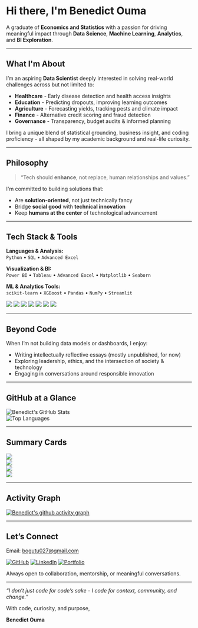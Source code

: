 # Hi there, I'm Benedict Ouma

A graduate of **Economics and Statistics** with a passion for driving meaningful impact through **Data Science**, **Machine Learning**, **Analytics**, and **BI Exploration**.

---

## What I'm About

I’m an aspiring **Data Scientist** deeply interested in solving real-world challenges across but not limited to:

- **Healthcare** - Early disease detection and health access insights  
- **Education** - Predicting dropouts, improving learning outcomes  
- **Agriculture** - Forecasting yields, tracking pests and climate impact  
- **Finance** - Alternative credit scoring and fraud detection  
- **Governance** - Transparency, budget audits & informed planning  

I bring a unique blend of statistical grounding, business insight, and coding proficiency - all shaped by my academic background and real-life curiosity.

---

## Philosophy

> “Tech should **enhance**, not replace, human relationships and values.”

I'm committed to building solutions that:

- Are **solution-oriented**, not just technically fancy  
- Bridge **social good** with **technical innovation**  
- Keep **humans at the center** of technological advancement  

---

## Tech Stack & Tools

**Languages & Analysis:**  
`Python` • `SQL` • `Advanced Excel`

**Visualization & BI:**  
`Power BI` • `Tableau` • `Advanced Excel` • `Matplotlib` • `Seaborn`

**ML & Analytics Tools:**  
`scikit-learn` • `XGBoost` • `Pandas` • `NumPy` • `Streamlit`

<p>
  <img src="https://img.shields.io/badge/-Python-3776AB?style=flat-square&logo=python&logoColor=white" />
  <img src="https://img.shields.io/badge/-SQL-4479A1?style=flat-square&logo=postgresql&logoColor=white" />
  <img src="https://img.shields.io/badge/-Excel-217346?style=flat-square&logo=microsoft-excel&logoColor=white" />
  <img src="https://img.shields.io/badge/-Power%20BI-F2C811?style=flat-square&logo=power-bi&logoColor=black" />
  <img src="https://img.shields.io/badge/-Tableau-E97627?style=flat-square&logo=tableau&logoColor=white" />
  <img src="https://img.shields.io/badge/-GitHub-181717?style=flat-square&logo=github&logoColor=white" />
  <img src="https://img.shields.io/badge/-Streamlit-FF4B4B?style=flat-square&logo=streamlit&logoColor=white" />
</p>

---

## Beyond Code

When I’m not building data models or dashboards, I enjoy:
- Writing intellectually reflective essays (mostly unpublished, for now)
- Exploring leadership, ethics, and the intersection of society & technology  
- Engaging in conversations around responsible innovation

---

## GitHub at a Glance  

![Benedict's GitHub Stats](https://github-readme-stats.vercel.app/api?username=BenedictOuma&show_icons=true&theme=radical)  
![Top Languages](https://github-readme-stats.vercel.app/api/top-langs/?username=BenedictOuma&layout=compact&theme=radical)  

---

## Summary Cards  

![](https://github-profile-summary-cards.vercel.app/api/cards/profile-details?username=BenedictOuma&theme=radical)  
![](https://github-profile-summary-cards.vercel.app/api/cards/stats?username=BenedictOuma&theme=radical)  
![](https://github-profile-summary-cards.vercel.app/api/cards/repos-per-language?username=BenedictOuma&theme=radical)  
![](https://github-profile-summary-cards.vercel.app/api/cards/most-commit-language?username=BenedictOuma&theme=radical)  

---

## Activity Graph  

[![Benedict's github activity graph](https://github-readme-activity-graph.vercel.app/graph?username=BenedictOuma&theme=radical)](https://github.com/ashutosh00710/github-readme-activity-graph)  

---

## Let’s Connect

Email: [bogutu027@gmail.com](mailto:bogutu027@gmail.com)

[![GitHub](https://img.shields.io/badge/-GitHub-black?style=flat-square&logo=github&logoColor=white)](https://github.com/BenedictOuma)
[![LinkedIn](https://img.shields.io/badge/-LinkedIn-blue?style=flat-square&logo=linkedin&logoColor=white)](https://www.linkedin.com/in/benedict-ouma-8baa89367?utm_source=share&utm_campaign=share_via&utm_content=profile&utm_medium=android_app)
[![Portfolio](https://img.shields.io/badge/-My%20Portfolio-darkgreen?style=flat-square&logo=About.me&logoColor=white)](https://benedictouma-portfolio.odoo.com/)

Always open to collaboration, mentorship, or meaningful conversations.

---

_“I don’t just code for code’s sake - I code for context, community, and change.”_

With code, curiosity, and purpose,

**Benedict Ouma**
